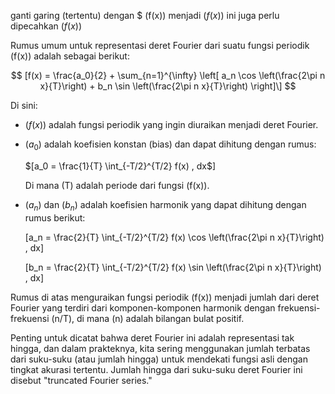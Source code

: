 ganti garing (tertentu) dengan $
\(f(x)\) menjadi
 $(f(x)$) ini juga perlu dipecahkan
 $(f(x)$$)$ 

Rumus umum untuk representasi deret Fourier dari suatu fungsi periodik \(f(x)\) adalah sebagai berikut:

$$ [f(x) = \frac{a_0}{2} + \sum_{n=1}^{\infty} \left[ a_n \cos \left(\frac{2\pi n x}{T}\right) + b_n \sin \left(\frac{2\pi n x}{T}\right) \right]\] $$

Di sini:

- $(f(x)$) adalah fungsi periodik yang ingin diuraikan menjadi deret Fourier.
- $(a_0$) adalah koefisien konstan (bias) dan dapat dihitung dengan rumus:

  $[a_0 = \frac{1}{T} \int_{-T/2}^{T/2} f(x) , dx$]

  Di mana \(T\) adalah periode dari fungsi \(f(x)\).

- $(a_n$) dan $(b_n$) adalah koefisien harmonik yang dapat dihitung dengan rumus berikut:

  \[a_n = \frac{2}{T} \int_{-T/2}^{T/2} f(x) \cos \left(\frac{2\pi n x}{T}\right) \, dx\]

  \[b_n = \frac{2}{T} \int_{-T/2}^{T/2} f(x) \sin \left(\frac{2\pi n x}{T}\right) \, dx\]

Rumus di atas menguraikan fungsi periodik \(f(x)\) menjadi jumlah dari deret Fourier yang terdiri dari komponen-komponen harmonik dengan frekuensi-frekuensi \(n/T\), di mana \(n\) adalah bilangan bulat positif.

Penting untuk dicatat bahwa deret Fourier ini adalah representasi tak hingga, dan dalam prakteknya, kita sering menggunakan jumlah terbatas dari suku-suku (atau jumlah hingga) untuk mendekati fungsi asli dengan tingkat akurasi tertentu. Jumlah hingga dari suku-suku deret Fourier ini disebut "truncated Fourier series."
